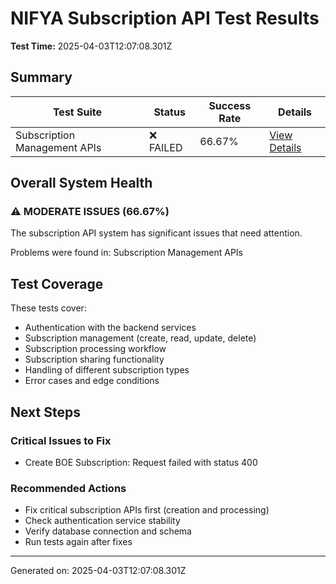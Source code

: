 # NIFYA Subscription API Test Results

**Test Time:** 2025-04-03T12:07:08.301Z

## Summary

| Test Suite | Status | Success Rate | Details |
|------------|--------|--------------|---------|
| Subscription Management APIs | ❌ FAILED | 66.67% | [View Details](subscription-management-test-2025-04-03T12-07-08.293Z.md) |

## Overall System Health

### ⚠️ MODERATE ISSUES (66.67%)
The subscription API system has significant issues that need attention.

Problems were found in: Subscription Management APIs

## Test Coverage

These tests cover:
- Authentication with the backend services
- Subscription management (create, read, update, delete)
- Subscription processing workflow
- Subscription sharing functionality
- Handling of different subscription types
- Error cases and edge conditions

## Next Steps

### Critical Issues to Fix
- Create BOE Subscription: Request failed with status 400

### Recommended Actions
- Fix critical subscription APIs first (creation and processing)
- Check authentication service stability
- Verify database connection and schema
- Run tests again after fixes

---
Generated on: 2025-04-03T12:07:08.301Z
